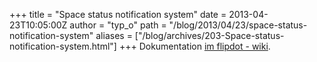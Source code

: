 +++
title = "Space status notification system"
date = 2013-04-23T10:05:00Z
author = "typ_o"
path = "/blog/2013/04/23/space-status-notification-system"
aliases = ["/blog/archives/203-Space-status-notification-system.html"]
+++
Dokumentation [im flipdot -
wiki](https://flipdot.org/wiki/index.php?title=Status_Notification_System).

